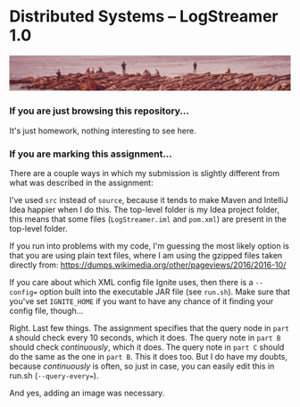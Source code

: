 # Distributed Systems – LogStreamer 1.0

![Fishermen on a Log Raft](https://github.com/pepijnkokke/LogStreamer/raw/master/logo.jpg)

### If you are just browsing this repository...

It's just homework, nothing interesting to see here.

### If you are marking this assignment...

There are a couple ways in which my submission is slightly different
from what was described in the assignment:

I've used `src` instead of `source`, because it tends to make Maven
and IntelliJ Idea happier when I do this. The top-level folder is my
Idea project folder, this means that some files (`LogStreamer.iml` and
`pom.xml`) are present in the top-level folder.

If you run into problems with my code, I'm guessing the most likely
option is that you are using plain text files, where I am using the
gzipped files taken directly from:
<https://dumps.wikimedia.org/other/pageviews/2016/2016-10/>

If you care about which XML config file Ignite uses, then there is a
`--config=` option built into the executable JAR file (see `run.sh`).
Make sure that you've set `IGNITE_HOME` if you want to have any chance
of it finding your config file, though...
  
Right. Last few things. The assignment specifies that the query node
in `part A` should check every 10 seconds, which it does. The query
note in `part B` should check _continuously_, which it does. The query
note in `part C` should do the same as the one in `part B`. This it
does too. But I do have my doubts, because _continuously_ is often,
so just in case, you can easily edit this in run.sh (`--query-every=`).

And yes, adding an image was necessary.
